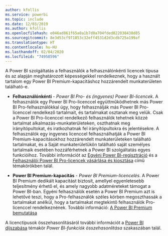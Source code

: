 ```yaml
---
author: kfollis
ms.service: powerbi
ms.topic: include
ms.date: 12/03/2019
ms.author: kfollis
ms.openlocfilehash: e046ad861f65a0a1b7d0a704fded822038438d85
ms.sourcegitcommit: 8e3d53cf971853c32eff4531d2d3cdb725a199af
ms.translationtype: HT
ms.contentlocale: hu-HU
ms.lasthandoff: 02/04/2020
ms.locfileid: "74958596"
---
```

A Power BI szolgáltatás a felhasználók a felhasználónkénti licencek típusa és az alapján meghatározott képességekkel rendelkeznek, hogy a használt tartalom egy Power BI Premium-kapacitáshoz hozzárendelt munkaterületen található-e.

* **Felhasználónkénti** - *Power BI Pro- és (ingyenes) Power BI-licencek*. A felhasználók egy Power BI Pro-licenccel együttműködhetnek más Power BI Pro-felhasználókkal úgy, hogy felhasználják más Power BI Pro-licenccel rendelkező tartalmait, és tartalmakat osztanak meg velük. Csak a Power BI Pro-licenccel rendelkező felhasználók tehetnek közzé tartalmat alkalmazás-munkaterületeken, oszthatnak meg irányítópultokat, és iratkozhatnak fel irányítópultokra és jelentésekre. A felhasználók egy ingyenes licenccel felhasználhatják a Power BI Premium-kapacitásokhoz hozzárendelt munkaterületeken található tartalmakat, és a Saját munkaterületükön található saját személyes tartalmaik esetében hozzáférhetnek a Power BI szolgáltatás egyes funkcióihoz. További információt az [Egyéni Power BI-regisztráció](../service-self-service-signup-for-power-bi.md) és a [Felhasználói Power BI Pro-licencek vásárlása és kiosztása](../service-admin-purchasing-power-bi-pro.md) című témakörökben talál.

* **Power BI Premium-kapacitás** - *Power BI Premium-licencelés*. A Power BI Premium dedikált kapacitást biztosít, amellyel egyenletesebb teljesítmény érhető el, és amely nagyobb adatméreteket támogat a Power BI-ban. Egyéni felhasználók esetén a Power BI Premium azt is lehetővé teszi, hogy a Pro-felhasználók széles körben megoszthassák a tartalmakat anélkül, hogy a tartalmakat megtekintő felhasználók Pro-licenccel rendelkeznének. További információ: [A Power BI Premium bemutatása](../service-premium-what-is.md)

A licenctípusok összehasonlításáról további információt a [Power BI díjszabása](https://powerbi.microsoft.com/pricing/) témakör _Power BI-funkciók összehasonlítása_ szakaszában talál.
